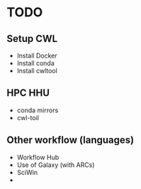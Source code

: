 # TODO

## Setup CWL

- Install Docker
- Install conda
- Install cwltool

## HPC HHU

- conda mirrors
- cwl-toil

## Other workflow (languages)

- Workflow Hub
- Use of Galaxy (with ARCs)
- SciWin
- 